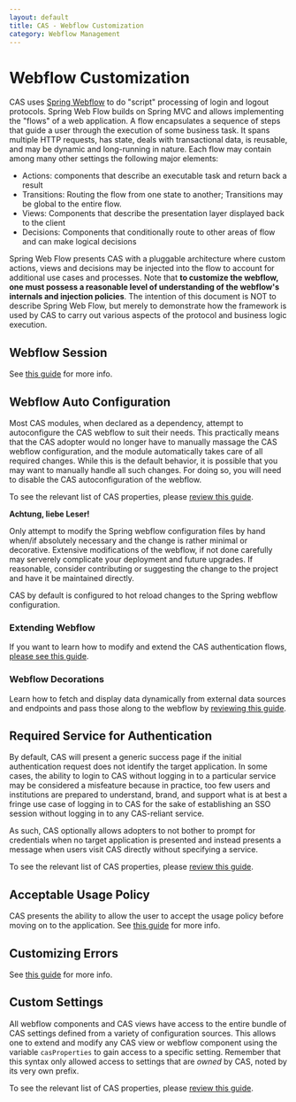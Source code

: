 ```yaml
---
layout: default
title: CAS - Webflow Customization
category: Webflow Management
---
```


# Webflow Customization

CAS uses [Spring Webflow](http://projects.spring.io/spring-webflow) to do "script" processing of login and logout protocols.
Spring Web Flow builds on Spring MVC and allows implementing the "flows" of a web application. A flow encapsulates a sequence
of steps that guide a user through the execution of some business task. It spans multiple HTTP requests, has state, deals with
 transactional data, is reusable, and may be dynamic and long-running in nature. Each flow may contain among many other settings the following major elements:

- Actions: components that describe an executable task and return back a result
- Transitions: Routing the flow from one state to another; Transitions may be global to the entire flow.
- Views: Components that describe the presentation layer displayed back to the client
- Decisions: Components that conditionally route to other areas of flow and can make logical decisions

Spring Web Flow presents CAS with a pluggable architecture where custom actions, views and decisions may be injected into the
flow to account for additional use cases and processes. Note that <strong>to customize the webflow, one must possess a reasonable level of understanding of the webflow's internals and injection policies</strong>. The intention of this document is NOT to describe Spring Web Flow, but merely to demonstrate how the framework is used by CAS to carry out various aspects of the protocol and business logic execution.

## Webflow Session

See [this guide](Webflow-Customization-Sessions.html) for more info.

## Webflow Auto Configuration

Most CAS modules, when declared as a dependency, attempt to autoconfigure the CAS webflow to suit their needs.
This practically means that the CAS adopter would no longer have to manually massage the CAS webflow configuration,
and the module automatically takes care of all required changes. While this is the default behavior, it is possible that
you may want to manually handle all such changes. For doing so, you will need to disable the CAS autoconfiguration
of the webflow.

To see the relevant list of CAS properties, please [review this guide](../configuration/Configuration-Properties.html#spring-webflow).

<div class="alert alert-warning"><strong>Achtung, liebe Leser!</strong><p>Only attempt to 
modify the Spring webflow configuration files by hand when/if absolutely necessary and the
change is rather minimal or decorative. Extensive modifications of the webflow, if not done carefully
may serverely complicate your deployment and future upgrades. If reasonable, consider contributing or
suggesting the change to the project and have it be maintained directly.</p></div>

CAS by default is configured to hot reload changes to the Spring webflow configuration.

### Extending Webflow

If you want to learn how to modify and extend the CAS authentication flows, [please see this guide](Webflow-Customization-Extensions.html).

### Webflow Decorations

Learn how to fetch and display data dynamically from external data sources and endpoints and pass those along to the webflow by [reviewing this guide](Webflow-Customization-Extensions.html).

## Required Service for Authentication

By default, CAS will present a generic success page if the initial authentication request does not identify
the target application. In some cases, the ability to login to CAS without logging
in to a particular service may be considered a misfeature because in practice, too few users and institutions
are prepared to understand, brand, and support what is at best a fringe use case of logging in to CAS for the
sake of establishing an SSO session without logging in to any CAS-reliant service.

As such, CAS optionally allows adopters to not bother to prompt for credentials when no target application is presented
and instead presents a message when users visit CAS directly without specifying a service.

To see the relevant list of CAS properties, please [review this guide](../configuration/Configuration-Properties.html#global-sso-behavior).

## Acceptable Usage Policy

CAS presents the ability to allow the user to accept the usage policy before moving on to the application.
See [this guide](Webflow-Customization-AUP.html) for more info.

## Customizing Errors

See [this guide](Webflow-Customization-Exceptions.html) for more info.

## Custom Settings

All webflow components and CAS views have access to the entire bundle of CAS settings defined from a variety of configuration sources. This allows one to extend and modify any CAS view or webflow component using the variable `casProperties` to gain access to a specific setting. Remember that this syntax only allowed access to settings that are *owned* by CAS, noted by its very own prefix.

To see the relevant list of CAS properties, please [review this guide](../configuration/Configuration-Properties.html#custom-settings).

